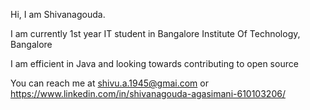 Hi, I am Shivanagouda.

I am currently 1st year IT student in Bangalore Institute Of Technology, Bangalore

I am efficient in Java and looking towards contributing to open source 

You can reach me at shivu.a.1945@gmai.com or https://www.linkedin.com/in/shivanagouda-agasimani-610103206/

